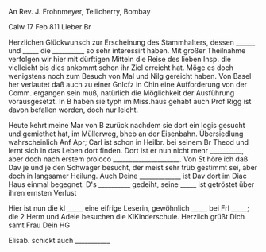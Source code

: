 An Rev. J. Frohnmeyer, Tellicherry, Bombay

 Calw 17 Feb 811
Lieber Br

Herzlichen Glückwunsch zur Erscheinung des Stammhalters, dessen ______ und _____ die __________ so sehr interessirt haben. Mit großer Theilnahme verfolgen wir hier mit dürftigen Mitteln die Reise des lieben Insp. die vielleicht bis dies ankommt schon ihr Ziel erreicht hat. Möge es doch wenigstens noch zum Besuch von Mal und Nilg gereicht haben. Von Basel her verlautet daß auch zu einer Gnlcfz in Chin eine Aufforderung von der Comm. ergangen sein muß, natürlich die Möglichkeit der Ausführung vorausgesetzt. In B haben sie typh im Miss.haus gehabt auch Prof Rigg ist davon befallen worden, doch nur leicht.

Heute kehrt meine Mar von B zurück nachdem sie dort ein logis gesucht und gemiethet hat, im Müllerweg, bheb an der Eisenbahn. Übersiedlung wahrscheinlich Anf Apr; Carl ist schon in Heilbr. bei seinem Br Theod und lernt sich in das Leben dort finden. Dort ist er nun nicht mehr __________, aber doch nach erstem proloco _____________________. Von St höre ich daß Dav je und je den Schwager besucht, der meist sehr trüb gestimmt sei, aber doch in langsamer Heilung. Auch Deine _____________ ist Dav dort im Diac Haus einmal begegnet. D's __________ gedeiht, seine _____ ist getröstet über ihren ernsten Verlust

Hier ist nun die kl _____ eine eifrige Leserin, gewöhnlich _____ bei Frl _____; die 2 Herm und Adele besuchen die KlKinderschule. Herzlich grüßt Dich samt Frau
 Dein HG

Elisab. schickt auch ___________

